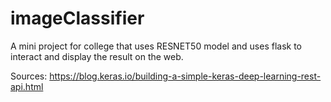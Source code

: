 # imageClassifier
A mini project for college that uses RESNET50 model and uses flask to interact and display the result on the web.




Sources:
  https://blog.keras.io/building-a-simple-keras-deep-learning-rest-api.html

